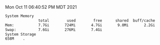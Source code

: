 Mon Oct 11 06:40:52 PM MDT 2021
```bash
System Memory
               total        used        free      shared  buff/cache   available
Mem:           7.7Gi       724Mi       4.7Gi       9.0Mi       2.2Gi       6.6Gi
Swap:          7.6Gi       276Mi       7.4Gi
System Storage
658M	.
```
